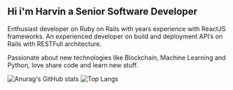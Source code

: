 
## Hi i'm Harvin a Senior Software Developer

Enthusiast developer on Ruby on Rails with years experience with ReactJS frameworks. 
An experienced developer on build and deployment API’s on Rails with RESTFull architecture.

Passionate about new technologies like Blockchain, Machine Learning and Python, love share code and learn new stuff.


![Anurag's GitHub stats](https://github-readme-stats.vercel.app/api?username=hllanes08&show_icons=true&theme=radical&count_private=true) ![Top Langs](https://github-readme-stats.vercel.app/api/top-langs/?username=hllanes08&layout=compact&count_private=true)


